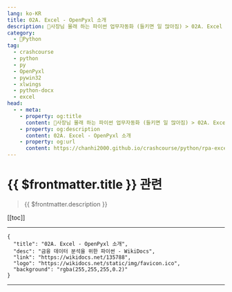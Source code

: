```yaml
---
lang: ko-KR
title: 02A. Excel - OpenPyxl 소개 
description: 🐍사장님 몰래 하는 파이썬 업무자동화 (들키면 일 많아짐) > 02A. Excel - OpenPyxl 소개 
category:
  - 🐍Python
tag: 
  - crashcourse
  - python
  - py
  - OpenPyxl
  - pywin32
  - xlwings
  - python-docx
  - excel
head:
  - - meta:
    - property: og:title
      content: 🐍사장님 몰래 하는 파이썬 업무자동화 (들키면 일 많아짐) > 02A. Excel - OpenPyxl 소개 
    - property: og:description
      content: 02A. Excel - OpenPyxl 소개 
    - property: og:url
      content: https://chanhi2000.github.io/crashcourse/python/rpa-excel/02a.html
---
```


# {{ $frontmatter.title }} 관련

> {{ $frontmatter.description }}

[[toc]]

---

```component VPCard
{
  "title": "02A. Excel - OpenPyxl 소개",
  "desc": "금융 데이터 분석을 위한 파이썬 - WikiDocs",
  "link": "https://wikidocs.net/135788",
  "logo": "https://wikidocs.net/static/img/favicon.ico",
  "background": "rgba(255,255,255,0.2)"
}
```

---

<TagLinks />